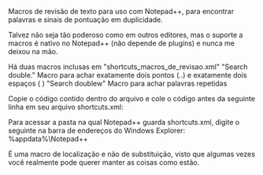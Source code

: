 Macros de revisão de texto para uso com Notepad++, para encontrar palavras e sinais de pontuação em duplicidade.

Talvez não seja tão poderoso como em outros editores, mas o suporte a macros é nativo no Notepad++ (não depende de plugins) e nunca me deixou na mão. 

Há duas macros inclusas em "shortcuts_macros_de_revisao.xml"
"Search double." Macro para achar exatamente dois pontos (..) e exatamente dois espaços (  )
"Search doublew" Macro para achar palavras repetidas

Copie o código contido dentro do arquivo e cole o código antes da seguinte linha em seu arquivo shortcuts.xml:
    </Macros>
    
Para acessar a pasta na qual Notepad++ guarda shortcuts.xml, digite o seguinte na barra de endereços do Windows Explorer:
%appdata%\Notepad++

É uma macro de localização e não de substituição, visto que algumas vezes você realmente pode querer manter as coisas como estão.

